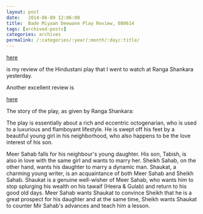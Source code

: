 ```yaml
---
layout: post
date:	2014-06-09 12:06:00
title:  Bade Miyaan Deewane Play Review, 080614
tags: [archived-posts]
categories: archives
permalink: /:categories/:year/:month/:day/:title/
---
```

<a href="http://bangalore.citizenmatters.in/blogs/deepa-s-jottings/blog_posts/bade-miyaan-deewane-play-review"> here </a>

is my review of the Hindustani play that I went to watch at Ranga Shankara yesterday.

Another excellent review is 

<a href="http://www.mumbaitheatreguide.com/dramas/reviews/01-bade-miyan-deewane-hindi-play-review.asp"> here </a>

The story of the play, as given by Ranga Shankara:

The play is essentially about a rich and eccentric octogenarian, who is used to a luxurious and flamboyant lifestyle. He is swept off his feet by a beautiful young girl in his neighborhood, who also happens to be the love interest of his son.

Meer Sahab falls for his neighbour's young daughter. His son, Tabish, is also in love with the same girl and wants to marry her. Sheikh Sahab, on the other hand, wants his daughter to marry a dynamic man. Shaukat, a charming young writer, is an acquaintance of both Meer Sahab and Sheikh Sahab. Shaukat is a genuine well-wisher of Meer Sahab, who wants him to stop splurging his wealth on his tawaif (Heera & Gulab) and return to his good old days. Meer Sahab wants Shaukat to convince Sheikh that he is a great prospect for his daughter and at the same time, Sheikh wants Shaukat to counter Mir Sahab's advances and teach him a lesson.
